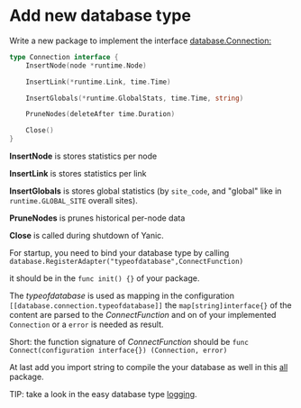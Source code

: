 # Add new database type

Write a new package to implement the interface [database.Connection:](https://github.com/FreifunkBremen/yanic/blob/main/database/database.go)

```go
type Connection interface {
	InsertNode(node *runtime.Node)

	InsertLink(*runtime.Link, time.Time)

	InsertGlobals(*runtime.GlobalStats, time.Time, string)

	PruneNodes(deleteAfter time.Duration)

	Close()
}
```

**InsertNode** is stores statistics per node

**InsertLink** is stores statistics per link

**InsertGlobals** is stores global statistics (by `site_code`, and "global" like in `runtime.GLOBAL_SITE` overall sites).

**PruneNodes** is prunes historical per-node data

**Close** is called during shutdown of Yanic.



For startup, you need to bind your database type by calling `database.RegisterAdapter("typeofdatabase",ConnectFunction)`

it should be in the `func init() {}` of your package.



The _typeofdatabase_ is used as mapping in the configuration `[[database.connection.typeofdatabase]]` the `map[string]interface{}` of the content are parsed to the _ConnectFunction_ and on of your implemented `Connection` or a `error` is needed as result.



Short: the function signature of _ConnectFunction_ should be `func Connect(configuration interface{}) (Connection, error)`



At last add you import string to compile the your database as well in this [all](https://github.com/FreifunkBremen/yanic/blob/main/database/all/main.go) package.



TIP: take a look in the easy database type [logging](https://github.com/FreifunkBremen/yanic/blob/main/database/logging/file.go).
